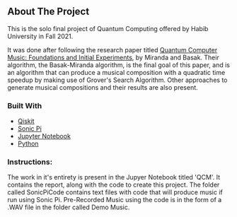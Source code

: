 <!-- ABOUT THE PROJECT -->
## About The Project

This is the solo final project of Quantum Computing offered by Habib University in Fall 2021.

It was done after following the research paper titled [Quantum Computer Music: Foundations and Initial Experiments](https://arxiv.org/pdf/2110.12408.pdf), by Miranda and Basak. Their algorithm, the Basak-Miranda algorithm, is the final goal of this paper, and is an algorithm that can produce a musical composition with a quadratic time speedup by making use of Grover's Search Algorithm. Other approaches to generate musical compositions and their results are also present. 

### Built With

* [Qiskit](https://qiskit.org/)
* [Sonic Pi](https://sonic-pi.net/)
* [Jupyter Notebook](https://jupyter.org/)
* [Python](https://www.python.org/)

### Instructions:

The work in it's entirety is present in the Jupyer Notebook titled 'QCM'. It contains the report, along with the code to create this project.
The folder called SonicPiCode contains text files with code that will produce music if run using Sonic Pi.
Pre-Recorded Music using the code is in the form of a .WAV file in the folder called Demo Music.

